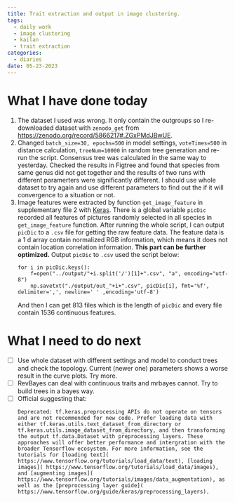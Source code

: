 ```yaml
---
title: Trait extraction and output in image clustering.
tags:
  - daily work
  - image clustering
  - kailan
  - trait extraction
categories:
  - diaries
date: 05-23-2023
---
```

# What I have done today

1. The dataset I used was wrong. It only contain the outgroups so I re-downloaded dataset with `zenodo_get` from <https://zenodo.org/record/5866217#.ZGxPMdJBwUE>. 
2. Changed `batch_size=30, epochs=500` in model settings, `voteTimes=500` in distance calculation, `treeNum=10000` in random tree generation and re-run the script. Consensus tree was calculated in the same way to yesterday. Checked the results in Figtree and found that species from same genus did not get together and the results of two runs with different paramerters were significantly different. I should use whole dataset to try again and use different parameters to find out the if it will convergence to a situation or not.
3. Image features were extracted by function `get_image_feature` in supplementary file 2 with [Keras](https://keras.io/).  There is a global variable `picDic` recorded all features of pictures randomly selected in all species in `get_image_feature` function. After running the whole script, I can output `picDic` to a `.csv` file for getting the raw feature data. The feature data is a 1 d array contain normalized RGB information, which means it does not contain location correlation information. **This part can be further optimized.** Output `picDic` to `.csv` used the script below:
	```
	for i in picDic.keys():
	    f=open("../output/"+i.split('/')[1]+".csv", "a", encoding="utf-8")
	    np.savetxt("./output/out_"+i+".csv", picDic[i], fmt='%f', delimiter=',', newline=' ' ,encoding='utf-8')
	```
	And then I can get 813 files which is the length of `picDic` and every file contain 1536 continuous features.

# What I need to do next

 - [ ] Use whole dataset with different settings and model to conduct trees and check the topology. Current (newer one) parameters shows a worse result in the curve plots. Try more.
 - [ ] RevBayes can deal with continuous traits and mrbayes cannot. Try to build trees in a bayes way.
 - [ ] Official suggesting that:
	```
	Deprecated: tf.keras.preprocessing APIs do not operate on tensors and are not recommended for new code. Prefer loading data with either tf.keras.utils.text_dataset_from_directory or tf.keras.utils.image_dataset_from_directory, and then transforming the output tf.data.Dataset with preprocessing layers. These approaches will offer better performance and intergration with the broader Tensorflow ecosystem. For more information, see the tutorials for [loading text]( https://www.tensorflow.org/tutorials/load_data/text), [loading images]( https://www.tensorflow.org/tutorials/load_data/images), and [augmenting images]( https://www.tensorflow.org/tutorials/images/data_augmentation), as well as the [preprocessing layer guide]( https://www.tensorflow.org/guide/keras/preprocessing_layers).
	```
